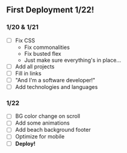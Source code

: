 ## First Deployment 1/22!

### 1/20 & 1/21
- [ ] Fix CSS
    - Fix commonalities
    - Fix busted flex
    - Just make sure everything's in place...
- [ ] Add all projects
- [ ] Fill in links
- [ ] "And I'm a software developer!"
- [ ] Add technologies and languages 

### 1/22
- [ ] BG color change on scroll
- [ ] Add some animations
- [ ] Add beach background footer
- [ ] Optimize for mobile
- [ ] **Deploy!**
